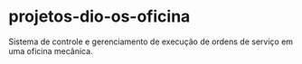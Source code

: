 # projetos-dio-os-oficina
Sistema de controle e gerenciamento de execução de ordens de serviço em uma oficina mecânica.
